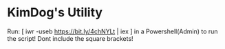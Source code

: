# KimDog's Utility

Run: [ iwr -useb https://bit.ly/4chNYLt | iex ] in a Powershell(Admin) to run the script! Dont include the square brackets!
